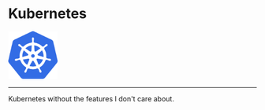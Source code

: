 # Kubernetes

<img src="https://github.com/kubernetes/kubernetes/raw/master/logo/logo.png" width="100">

----

Kubernetes without the features I don't care about.
